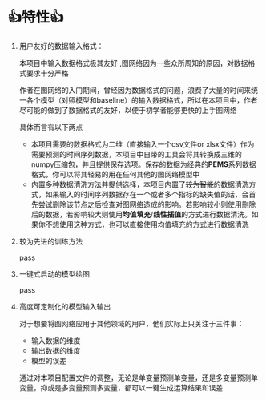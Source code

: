 # 👍特性👍
1. 用户友好的数据输入格式： 

   本项目中输入数据格式极其友好 ,图网络因为一些众所周知的原因，对数据格式要求十分严格 
   
   作者在图网络的入门期间，曾经因为数据格式的问题，浪费了大量的时间来统一各个模型（对照模型和baseline）的输入数据格式，所以在本项目中，作者尽可能的做到了数据格式的友好，以便于初学者能够更快的上手图网络

   具体而言有以下两点
   + 本项目需要的数据格式为二维（直接输入一个csv文件or xlsx文件）作为需要预测的时间序列数据，本项目中自带的工具会将其转换成三维的numpy压缩包，并且提供保存选项。保存的数据为经典的**PEMS**系列数据格式，你可以将其轻易的用在任何其他的图网络模型中
   + 内置多种数据清洗方法并提供选择，本项目内置了~~较为智能~~的数据清洗方式，如果输入的时间序列数据存在一个或者多个指标的缺失值的话，会首先尝试删除该节点之后检查对图网络造成的影响。若影响较小则使用删除后的数据，若影响较大则使用**均值填充**/**线性插值**的方式进行数据清洗。如果你不想使用这种方式，也可以直接使用均值填充的方式进行数据清洗
2. 较为先进的训练方法

   pass

3. 一键式启动的模型绘图

   pass
4. 高度可定制化的模型输入输出

   对于想要将图网络应用于其他领域的用户，他们实际上只关注于三件事：
    + 输入数据的维度
    + 输出数据的维度
    + 模型的误差

   通过对本项目配置文件的调整，无论是单变量预测单变量，还是多变量预测单变量，抑或是多变量预测多变量，都可以一键生成运算结果和误差